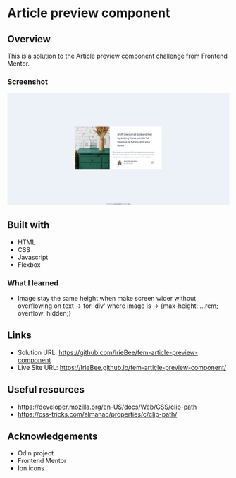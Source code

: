# Article preview component
 
## Overview

This is a solution to the Article preview component challenge from Frontend Mentor.

### Screenshot

![screenshot](https://github.com/IrieBee/fem-article-preview-component/blob/main/images/screenshot.jpg)

## Built with

  * HTML
  * CSS
  * Javascript
  * Flexbox

### What I learned

* Image stay the same height when make screen wider without overflowing on text -> for 'div' where image is -> {max-height: ...rem; overflow: hidden;}


## Links

* Solution URL: https://github.com/IrieBee/fem-article-preview-component
* Live Site URL: https://IrieBee.github.io/fem-article-preview-component/

## Useful resources

* https://developer.mozilla.org/en-US/docs/Web/CSS/clip-path
* https://css-tricks.com/almanac/properties/c/clip-path/

## Acknowledgements

* Odin project
* Frontend Mentor
* Ion icons